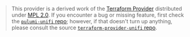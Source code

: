 > This provider is a derived work of the [Terraform Provider](https://github.com/paultyng/terraform-provider-unifi)
> distributed under [MPL 2.0](https://www.mozilla.org/en-US/MPL/2.0/). If you encounter a bug or missing feature,
> first check the [`pulumi-unifi` repo](https://github.com/pulumiverse/pulumi-unifi/issues); however, if that doesn't turn up anything,
> please consult the source [`terraform-provider-unifi` repo](https://github.com/paultyng/terraform-provider-unifi/issues).